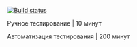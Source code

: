 [![Build status](https://ci.appveyor.com/api/projects/status/4oj50s5eko82xwqd/branch/master?svg=true)](https://ci.appveyor.com/project/DoroshenkoDenis/2-3-2-patterns-deliverycard-testmode/branch/master)

Ручное тестирование         | 10 минут

Автоматизация тестирования  | 200 минут
